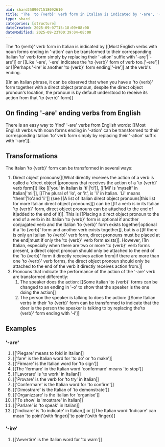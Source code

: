 ```yaml
---
uid: shard2509071518092610
title: "The 'to {verb}' verb form in Italian is indicated by '-are', '-ere' or '-ire' at the verb's ending"
type: shard
categories: [structure]
dateCreated: 2025-09-07T15:18:09+08:00
dateModified: 2025-09-23T00:39:04+08:00
---
```

The 'to {verb}' verb form in Italian is indicated by [[Most English verbs with noun forms ending in '-ation' can be transformed to their corresponding Italian 'to' verb form simply by replacing their '-ation' suffix with '-are'|'-are']] or [[Like '-are', '-ere' indicates the 'to {verb}' form of verb too.|'-ere']] or [[Perhaps '-ire' is another 'to {verb}' form ending|'-ire']] at the verb's ending. 

[[In an Italian phrase, it can be observed that when you have a 'to {verb}' form together with a direct object pronoun, despite the direct object pronoun's location, the pronoun is by default understood to receive its action from that 'to {verb}' form]]
## On finding '-are' ending verbs from English
There is an easy way to 'find' '-are' verbs from English words: [[Most English verbs with noun forms ending in '-ation' can be transformed to their corresponding Italian 'to' verb form simply by replacing their '-ation' suffix with '-are']].

## Transformations
The Italan 'to {verb}' form can be transformed in several ways:

1. Direct object pronouns([[What directly receives the action of a verb is called a 'direct object'|pronouns that receives the action of a 'to {verb}' verb form]]) like [['you' in Italian is 'ti'|'ti']], [['Mi' is 'myself' in Italian|'mi']], [[The plural of 'lo', or 'it', is 'li' in Italian. 'Li' means 'them'|'lo'and 'li']] (see [[A list of Italian direct object pronouns|this list for more Italian direct object pronouns]]) can be [[If a verb is in its Italian 'to {verb}' form, direct object pronouns can be attached to the end of it|added to the end of it]]. This is [[Placing a direct object pronoun to the end of a verb in its Italian 'to {verb}' form is optional if another conjugated verb and the Italian 'to {verb}' form exists together|optional if a 'to {verb}' form and another verb exists together]], but is a [[If there is only an Italian 'to {verb}' verb form, direct pronouns must be placed at the end|must if only the 'to {verb}' verb form exists]]. However, [[In Italian, especially when there are two or more 'to {verb}' verb forms present, a direct object pronoun should only be attached to the end of the 'to {verb}' form it directly receives action from|if there are more than one 'to {verb}' verb forms, the direct object pronoun should only be attached to the end of the verb it directly receives action from.]]
2. Pronouns that indicate the performance of the action of the '-are' verb are transformed differently:
	1. The speaker does the action: [[Some italian 'to {verb}' forms can be changed to an ending in '-o' to show that the speaker is the one doing the action]] 
	2. The person the speaker is talking to does the action: [[Some Italian verbs in their 'to {verb}' form can be transformed to indicate that the doer is the person the speaker is talking to by replacing the'to {verb}' form ending with '-i']]

## Examples
### '-are'
1. [['Piegare' means to fold in Italian]]
2. [['fare' is the Italian word for 'to do' or 'to make']]
3. [['Firmare' is the Italian word for 'to sign']]
4. [[The 'fermare' in the Italian word 'confermare' means 'to stop']]
5. [['Lavorare' is 'to work' in Italian]]
6. [['Provare' is the verb for 'to try' in Italian]]
7. [['Confermare' is the Italian word for 'to confirm']]
8. [['Dimostrare' is the Italian of 'to demonstrate']]
9. [['Organizzare' is the Italian for 'organise']]
10. [['To show' is 'mostrare' in Italian]] 
11. [['Parlare' is 'to speak' in Italian]]
12. [['Indicare' is 'to indicate' in Italian]] or [[The Italian word 'Indicare' can mean 'to point'(with finger)|'to point'(with finger)]]
### '-ire'
1. [['Avvertire' is the Italian word for 'to warn']]
